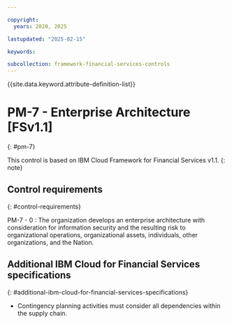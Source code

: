 ```yaml
---

copyright:
  years: 2020, 2025

lastupdated: "2025-02-15"

keywords:

subcollection: framework-financial-services-controls
---
```


{{site.data.keyword.attribute-definition-list}}

               
# PM-7 - Enterprise Architecture [FSv1.1]
{: #pm-7}

This control is based on IBM Cloud Framework for Financial Services v1.1.
{: note}


## Control requirements
{: #control-requirements}

PM-7 - 0
    : The organization develops an enterprise architecture with consideration for information security and the resulting risk to organizational operations, organizational assets, individuals, other organizations, and the Nation.

## Additional IBM Cloud for Financial Services specifications
{: #additional-ibm-cloud-for-financial-services-specifications}

- Contingency planning activities must consider all dependencies within the supply chain.





